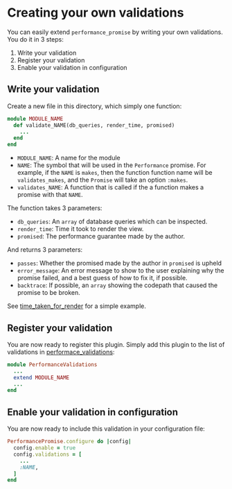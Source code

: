 # Creating your own validations

You can easily extend `performance_promise` by writing your own validations. You do it in 3 steps:

1. Write your validation
2. Register your validation
3. Enable your validation in configuration

## Write your validation
Create a new file in this directory, which simply one function:

```ruby
module MODULE_NAME
  def validate_NAME(db_queries, render_time, promised)
    ...
  end
end
```

* `MODULE_NAME`: A name for the module
* `NAME`: The symbol that will be used in the `Performance` promise. For example, if the `NAME` is `makes`, then the function function name will be `validates_makes`, and the `Promise` will take an option `:makes`.
* `validates_NAME`: A function that is called if the a function makes a promise with that `NAME`.

The function takes 3 parameters:
  * `db_queries`: An `array` of database queries which can be inspected.
  * `render_time`: Time it took to render the view.
  * `promised`: The performance guarantee made by the author.

And returns 3 parameters:
  * `passes`: Whether the promised made by the author in `promised` is upheld
  * `error_message`: An error message to show to the user explaining why the promise failed, and a best guess of how to fix it, if possible.
  * `backtrace`: If possible, an `array` showing the codepath that caused the promise to be broken.

See [time_taken_for_render](https://github.com/bipsandbytes/performance_promise/blob/master/lib/performance_promise/validations/time_taken_for_render.rb) for a simple example.

## Register your validation
You are now ready to register this plugin. Simply add this plugin to the list of validations in [performace_validations](https://github.com/bipsandbytes/performance_promise/blob/master/lib/performance_promise/performance_validations.rb):
```ruby
module PerformanceValidations
  ...
  extend MODULE_NAME
  ...
end
```

## Enable your validation in configuration
You are now ready to include this validation in your configuration file:
```ruby
PerformancePromise.configure do |config|
  config.enable = true
  config.validations = [
    ...
    :NAME,
  ]
end
```
